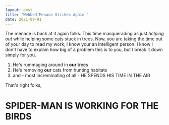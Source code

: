 ```yaml
---
layout: post
title: "Webbed Menace Strikes Again "
date: 2021-09-01
---
```



The menace is back at it again folks. This time masquerading as just *helping out* while helping some cats stuck in trees. Now, you are taking the time out of your day to read 
my work, I know your an intelligent person. I know I don't have to explain how big of a problem this is to you, but I break it down simply for you.

1. He's rummaging around in **our** trees
2. He's removing **our** cats from hunting habitats
3. and - most increminating of all - HE SPENDS  HIS TIME IN THE AIR

That's right folks,

# SPIDER-MAN IS WORKING FOR THE BIRDS
